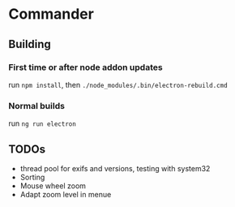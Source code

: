 # Commander
## Building
### First time or after node addon updates
run ```npm install```, then ```./node_modules/.bin/electron-rebuild.cmd```

### Normal builds
run ```ng run electron```
## TODOs
* thread pool for exifs and versions, testing with system32
* Sorting
* Mouse wheel zoom
* Adapt zoom level in menue



